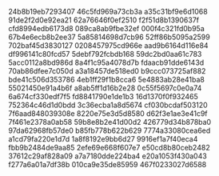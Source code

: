24b8b19eb7293407
46c5fd969a73cb3a
a35c31bf9e6d1068
91de2f2d0e92ea21
62a76646f0ef2510
f2f51d8b1390637f
cfd8994edb6173d8
089ca8ab9fbe32ef
000f4c321fd0b95a
67b4e6ecb8b2ee37
5a85814698d7cb96
52ff86b5095a2599
702baf45d3830127
0208457975cd966e
aad9b6164d116e84
df996141c80fcd57
5debf792fcbdb168
59dc2bd0aa61c783
5acc0112a8bd986d
8a4f1c95a4078d7b
fdaacb91dde6143d
70ab86dfee7c050d
a3a18457de518ed0
b9ccc073725af882
bde41c506d353786
4eb1ff29f1b8cca6
5e4883ab28e41ba8
55021450e91a4b6f
a8ab5ff1d16b2e28
0c55f5697c0e0a74
6a674cf330edf7f5
fd8841790e1de1b3
16d1370f0f932465
752364c46d1d0bdd
3c36ecba1a8d5674
cf030bcdaf503120
7f6aad848039308e
8220e75e3d5d8580
d62f3e1ae3e41c9f
7f461e2378a0ab58
59b8e8b2e41d00d2
426779d34b878ba0
97da62968fb57de0
b85fb778b622b629
7774a33080cea6ed
a1cd79fa220e1d7d
1a8f8192e9bb6d27
9916ef1a7f40eca4
fbb9b2484de9aa85
2efe69e668f607e7
e50cd8b80ceb2482
37612c29af828a09
a7a7180dde224ba4
e20a1053f430a043
f277a6a01a7df38b
010ca9e35de85959
467f0233027d6588
